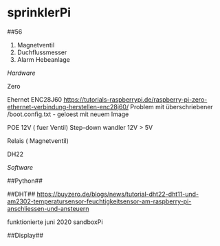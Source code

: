 # sprinklerPi

##56

1. Magnetventil
2. Duchflussmesser
3. Alarm Hebeanlage


*Hardware*

Zero

Ehernet
ENC28J60
<https://tutorials-raspberrypi.de/raspberry-pi-zero-ethernet-verbindung-herstellen-enc28j60/>
Problem mit überschriebener /boot.config.txt - geloest mit neuem Image


POE 12V ( fuer Ventil)
Step-down wandler 12V > 5V

Relais ( Magnetventil)

DH22

*Software*

##Python##
 

##DHT##
<https://buyzero.de/blogs/news/tutorial-dht22-dht11-und-am2302-temperatursensor-feuchtigkeitsensor-am-raspberry-pi-anschliessen-und-ansteuern>

funktionierte juni 2020 sandboxPi

##Display##




